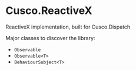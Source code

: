 # Cusco.ReactiveX

ReactiveX implementation, built for Cusco.Dispatch

Major classes to discover the library:
- `Observable`
- `Observable<T>`
- `BehaviourSubject<T>`
